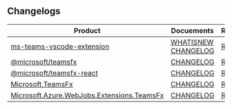 ## Changelogs
|Product|Docuements|README|
|----|----|----|
|[ms-teams-vscode-extension](https://marketplace.visualstudio.com/items?itemName=TeamsDevApp.ms-teams-vscode-extension)|[WHATISNEW](https://github.com/OfficeDev/TeamsFx/blob/dev/packages/vscode-extension/WHATISNEW.md) [CHANGELOG](https://github.com/OfficeDev/TeamsFx/blob/dev/packages/vscode-extension/CHANGELOG.md) |[README](https://github.com/OfficeDev/TeamsFx/blob/dev/packages/vscode-extension/README.md)|
|[@microsoft/teamsfx](https://www.npmjs.com/package/@microsoft/teamsfx)| [CHANGELOG](https://github.com/OfficeDev/TeamsFx/blob/dev/packages/sdk/CHANGELOG.md)|[README](https://github.com/OfficeDev/TeamsFx/blob/dev/packages/sdk/README.md)|
|[@microsoft/teamsfx-react](https://www.npmjs.com/package/@microsoft/teamsfx-react)|[CHANGELOG](https://github.com/OfficeDev/TeamsFx/blob/dev/packages/sdk-react/CHANGELOG.md)|[README](https://github.com/OfficeDev/TeamsFx/blob/dev/packages/sdk-react/README.md)|
|[Microsoft.TeamsFx](https://www.nuget.org/packages/Microsoft.TeamsFx)|[CHANGELOG](https://github.com/OfficeDev/TeamsFx/blob/dev/packages/dotnet-sdk/CHANGELOG.md)|[README](https://github.com/OfficeDev/TeamsFx/blob/dev/packages/dotnet-sdk/README.md)|
|[Microsoft.Azure.WebJobs.Extensions.TeamsFx](https://www.nuget.org/packages/Microsoft.Azure.WebJobs.Extensions.TeamsFx)|[CHANGELOG](https://github.com/OfficeDev/TeamsFx/blob/dev/packages/function-extension/CHANGLOG.md)|[README](https://github.com/OfficeDev/TeamsFx/blob/dev/packages/function-extension/README.md)|